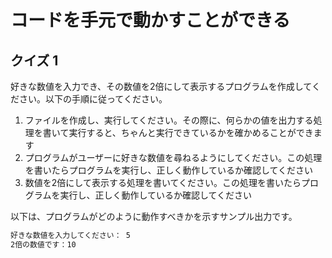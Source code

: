 # コードを手元で動かすことができる

## クイズ 1

好きな数値を入力でき、その数値を2倍にして表示するプログラムを作成してください。以下の手順に従ってください。

1. ファイルを作成し、実行してください。その際に、何らかの値を出力する処理を書いて実行すると、ちゃんと実行できているかを確かめることができます
2. プログラムがユーザーに好きな数値を尋ねるようにしてください。この処理を書いたらプログラムを実行し、正しく動作しているか確認してください
3. 数値を2倍にして表示する処理を書いてください。この処理を書いたらプログラムを実行し、正しく動作しているか確認してください

以下は、プログラムがどのように動作すべきかを示すサンプル出力です。

```bash
好きな数値を入力してください： 5
2倍の数値です：10
```
